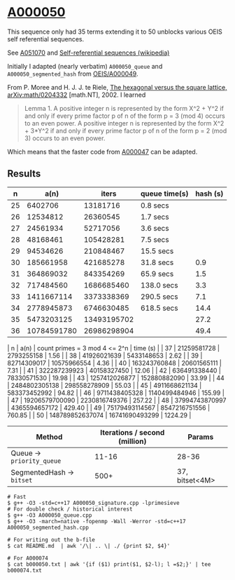 # [A000050](https://oeis.org/A000050)

This sequence only had 35 terms extending it to 50 unblocks various OEIS
self referential sequences.

See [A051070](https://oeis.org/A051070) and
[Self-referential sequences (wikipedia)](https://en.wikipedia.org/wiki/On-Line_Encyclopedia_of_Integer_Sequences#Self-referential_sequences)

Initially I adapted (nearly verbatim) `A000050_queue` and `A000050_segmented_hash`
from [OEIS/A000049](../A000049).

From P. Moree and H. J. J. te Riele,
[The hexagonal versus the square lattice, arXiv:math/0204332](https://arxiv.org/abs/math/0204332)
[math.NT], 2002. I learned

> Lemma 1. A positive integer n is represented by the form X^2 + Y^2 if and only if
every prime factor p of n of the form p = 3 (mod 4) occurs to an even power. A
positive integer n is represented by the form X^2 + 3\*Y^2 if and only if every prime
factor p of n of the form p = 2 (mod 3) occurs to an even power.

Which means that the faster code from [A000047](../A000047) can be adapted.

## Results

| n  | a(n)          | iters          | queue time(s)| hash (s) |
|----|---------------|----------------|--------------|----------|
| 25 | 6402706       | 13181716       | 0.8     secs |          |
| 26 | 12534812      | 26360545       | 1.7     secs |          |
| 27 | 24561934      | 52717056       | 3.6     secs |          |
| 28 | 48168461      | 105428281      | 7.5     secs |          |
| 29 | 94534626      | 210848467      | 15.5    secs |          |
| 30 | 185661958     | 421685278      | 31.8    secs | 0.9      |
| 31 | 364869032     | 843354269      | 65.9    secs | 1.5      |
| 32 | 717484560     | 1686685460     | 138.0   secs | 3.3      |
| 33 | 1411667114    | 3373338369     | 290.5   secs | 7.1      |
| 34 | 2778945873    | 6746630485     | 618.5   secs | 14.4     |
| 35 | 5473203125    | 13493195702    |              | 27.2     |
| 36 | 10784591780   | 26986298904    |              | 49.4     |

| n  | a(n)          | count primes = 3 mod 4 <= 2^n | time (s) |
| 37 | 21259581728   | 2793255158       | 1.56    |
| 38 | 41926021639   | 5433148653       | 2.62    |
| 39 | 82714309017   | 10575966554      | 4.36    |
| 40 | 163243760848  | 20601565111      | 7.31    |
| 41 | 322287239923  | 40158327450      | 12.06   |
| 42 | 636491338440  | 78330571530      | 19.98   |
| 43 | 1257412026877 | 152880882090     | 33.99   |
| 44 | 2484802305138 | 298558278909     | 55.03   |
| 45 | 4911668621134 | 583373452992     | 94.82   |
| 46 | 9711438405328 | 1140499484946    | 155.99  |
| 47 | 19206579700090 | 2230816749376   | 257.22  |
| 48 | 37994743870997 | 4365594657172   | 429.40  |
| 49 | 75179493114567 | 8547216751556   | 760.85  |
| 50 | 148789852637074 | 16741690493299 | 1224.29 |

| Method | Iterations / second (million) | Params |
|--------|-------------------------------|--------|
| Queue -> `priority_queue` | 11-16 | 28-36 |
| SegmentedHash -> `bitset` | 500+  | 37, bitset<4M> |

```
# Fast
$ g++ -O3 -std=c++17 A000050_signature.cpp -lprimesieve
# For double check / historical interest
$ g++ -O3 A000050_queue.cpp
$ g++ -O3 -march=native -fopenmp -Wall -Werror -std=c++17 A000050_segmented_hash.cpp

# For writing out the b-file
$ cat README.md  | awk '/\| .. \| ./ {print $2, $4}'

# For A000074
$ cat b000050.txt | awk '{if ($1) print($1, $2-l); l =$2;}' | tee b000074.txt
```


